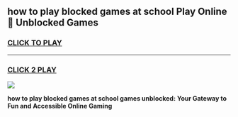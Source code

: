 
## how to play blocked games at school Play Online 👋 Unblocked Games
<h3>
<a href="https://news.freeplayer.one?title=how_to_play_blocked_games_at_school&ref=17GH">CLICK TO PLAY</a></h3>
<hr>

<h3>
<a href="https://news.freeplayer.one?title=how_to_play_blocked_games_at_school&ref=17GH">CLICK 2 PLAY</a>
  
</h3>

<a href="https://news.freeplayer.one?title=how_to_play_blocked_games_at_school&ref=17GH/"><img src="https://clearcache.store/games.png"></a>


**how to play blocked games at school games unblocked: Your Gateway to Fun and Accessible Online Gaming**
